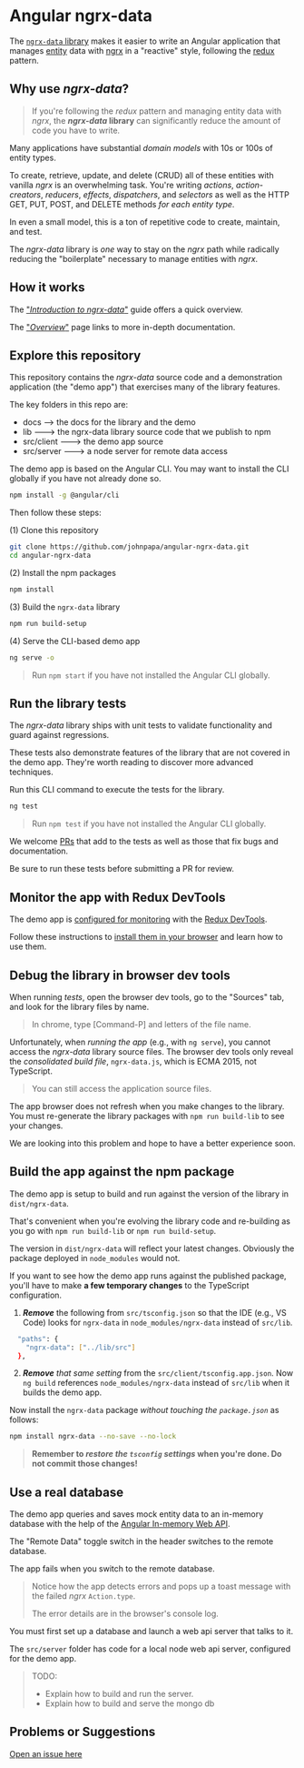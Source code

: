 # Angular ngrx-data

The
[`ngrx-data` library](https://github.com/johnpapa/angular-ngrx-data)
makes it easier to write an Angular application that manages
[entity](https://github.com/johnpapa/angular-ngrx-data/blob/master/docs/faq.md#entity)
data with
[ngrx](https://github.com/ngrx/platform/blob/master/README.md)
in a "reactive" style, following the
[redux](https://redux.js.org/) pattern.

## Why use _ngrx-data_?

> If you're following the _redux_ pattern and managing entity data with _ngrx_,
the **_ngrx-data_ library** can significantly reduce the amount of code you have to write.

Many applications have substantial _domain models_ with 10s or 100s of entity types.

To create, retrieve, update, and delete (CRUD) all of these entities with vanilla _ngrx_ is an overwhelming task.
You're writing _actions_, _action-creators_, _reducers_, _effects_, _dispatchers_, and _selectors_ as well as the HTTP GET, PUT, POST, and DELETE methods _for each entity type_.

In even a small model, this is a ton of repetitive code to create, maintain, and test.

The _ngrx-data_ library is _one_ way to stay on the _ngrx_ path while radically reducing the "boilerplate" necessary to manage entities with _ngrx_.

## How it works

The
["_Introduction to ngrx-data_"](https://github.com/johnpapa/angular-ngrx-data/blob/master/docs/introduction.md)
guide offers a quick overview.

The
["_Overview_"](https://github.com/johnpapa/angular-ngrx-data/blob/master/docs/README.md) page links to more in-depth documentation.

## Explore this repository

This repository contains the _ngrx-data_ source code and a
demonstration application (the "demo app") that exercises many of the library features.

The key folders in this repo are:

* docs --> the docs for the library and the demo
* lib ---> the ngrx-data library source code that we publish to npm
* src/client ---> the demo app source
* src/server ---> a node server for remote data access

<a name="install-and-run"></a>

The demo app is based on the Angular CLI.
You may want to install the CLI globally if you have not already done so.

```bash
npm install -g @angular/cli
```

Then follow these steps:

(1) Clone this repository

```bash
git clone https://github.com/johnpapa/angular-ngrx-data.git
cd angular-ngrx-data
```

(2) Install the npm packages

```bash
npm install
```

(3) Build the `ngrx-data` library

```bash
npm run build-setup
```

(4) Serve the CLI-based demo app

```bash
ng serve -o
```

> Run `npm start` if you have not installed the Angular CLI globally.

## Run the library tests

The _ngrx-data_ library ships with unit tests to validate functionality and guard against regressions.

These tests also demonstrate features of the library that are not covered in the demo app.
They're worth reading to discover more advanced techniques.

Run this CLI command to execute the tests for the library.

```bash
ng test
```

> Run `npm test` if you have not installed the Angular CLI globally.

We welcome [PRs](https://github.com/johnpapa/angular-ngrx-data/pulls)
that add to the tests as well as those that fix bugs and documentation.

Be sure to run these tests before submitting a PR for review.

## Monitor the app with Redux DevTools

The demo app is
[configured for monitoring](https://github.com/ngrx/platform/tree/master/docs/store-devtools)
with the
[Redux DevTools](https://github.com/zalmoxisus/redux-devtools-extension).

Follow these instructions to
[install them in your browser](https://github.com/zalmoxisus/redux-devtools-extension)
and learn how to use them.

## Debug the library in browser dev tools

When running _tests_, open the browser dev tools, go to the "Sources" tab,
and look for the library files by name.

> In chrome, type [Command-P] and letters of the file name.

Unfortunately, when _running the app_ (e.g., with `ng serve`), 
you cannot access the _ngrx-data_ library source files.
The browser dev tools only reveal the _consolidated build file_, `ngrx-data.js`,
which is ECMA 2015, not TypeScript.

> You can still access the application source files.

The app browser does not refresh when you make changes to the library.
You must re-generate the library packages with `npm run build-lib`
to see your changes.

We are looking into this problem and hope to have a better experience soon.

## Build the app against the npm package

The demo app is setup to build and run against the version of the library in
`dist/ngrx-data`.

That's convenient when you're evolving the library code and
re-building as you go with `npm run build-lib` or `npm run build-setup`.

The version in `dist/ngrx-data` will reflect your latest changes.
Obviously the package deployed in `node_modules` would not.

If you want to see how the demo app runs against the published package, you'll have to make **a few temporary changes** to the TypeScript configuration.

1. **_Remove_** the following from `src/tsconfig.json` so that the IDE (e.g., VS Code)
   looks for `ngrx-data` in `node_modules/ngrx-data` instead of `src/lib`.

  ```bash
    "paths": {
      "ngrx-data": ["../lib/src"]
    },
  ```

2. **_Remove_** _that same setting_ from the `src/client/tsconfig.app.json`.
   Now `ng build` references `node_modules/ngrx-data` instead of `src/lib` when it builds the demo app.

Now install the `ngrx-data` package _without touching the `package.json`_ as follows:

```bash
npm install ngrx-data --no-save --no-lock
```

> **Remember to _restore the `tsconfig` settings_ when you're done. Do not commit those changes!**

## Use a real database

The demo app queries and saves mock entity data to an in-memory database with the help of the
[Angular In-memory Web API](https://github.com/angular/in-memory-web-api).

The "Remote Data" toggle switch in the header switches
to the remote database.

The app fails when you switch to the remote database.

> Notice how the app detects errors and pops up a toast message with the failed _ngrx_ `Action.type`.
>
> The error details are in the browser's console log.

You must first set up a database and launch a web api server that talks to it.

The `src/server` folder has code for a local node web api server, configured for the demo app.

>TODO: 
> * Explain how to build and run the server.
> * Explain how to build and serve the mongo db

<!-- 

>TODO: Fix the broken server-oriented commands in package.json

### Create a MongoDb

1. Create a [CosmosDB instance](https://docs.microsoft.com/en-us/azure/cosmos-db/tutorial-develop-mongodb-nodejs-part4)

### Build and launch the node server

1. Build the Angular app and launch the node server

```bash
???
```

1. Open the browser to <http://localhost:3001>

### Docker

* Install and run [Docker](https://www.docker.com/community-edition)

#### Environment file

Create an empty file named `.env` in the root of the app. We'll fill this in later.

#### Docker Compose with Debugging

Create the Docker image and run it locally. This commands uses `docker-compose` to build the image
and run the container.

This opens port `9229` for debugging.

```bash
npm run docker-debug
open http://localhost:3001
```

Open VS Code, launch the `Docker: Attach to Node` debugging profile

### Optional Database

```bash
NODE_ENV=development

PORT=3001
PUBLICWEB=./publicweb

COSMOSDB_ACCOUNT=your_cosmos_account
COSMOSDB_DB=your_cosmos_db
COSMOSDB_KEY=your_cosmos_key
COSMOSDB_PORT=10255
```

Out of the box you can run the demo with an in memory data service instead of a live database. If you wish to use a database, you can set up a local mongo server or a remote CosmosDB/MongoDB server in the cloud.

1. Configure Cosmos DB server settings

   Copy the contents from `.env.example` into `.env`. Replace the values with your specific configuration. Don't worry, this file is in the `.gitignore` so it won't get pushed to github.

   ```javascript
   NODE_ENV=development

   PORT=3001
   PUBLICWEB=./publicweb

   COSMOSDB_ACCOUNT=your_cosmos_account
   COSMOSDB_DB=your_cosmos_db
   COSMOSDB_KEY=your_cosmos_key
   COSMOSDB_PORT=10255
   ```
-->

## Problems or Suggestions

[Open an issue here](https://github.com/johnpapa/angular-ngrx-data/issues)

